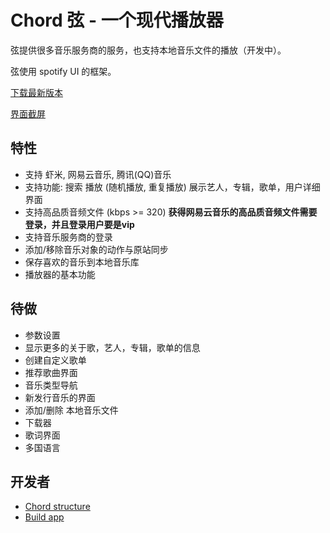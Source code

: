 # Chord 弦 - 一个现代播放器

弦提供很多音乐服务商的服务，也支持本地音乐文件的播放（开发中）。

弦使用 spotify UI 的框架。

[下载最新版本](https://github.com/PeterDing/chord/releases)

[界面截屏](docs/screenshots.md)

## 特性

* 支持 虾米, 网易云音乐, 腾讯(QQ)音乐
* 支持功能:
  搜索
  播放 (随机播放, 重复播放)
  展示艺人，专辑，歌单，用户详细界面
* 支持高品质音频文件 (kbps >= 320)
  **获得网易云音乐的高品质音频文件需要登录，并且登录用户要是vip**
* 支持音乐服务商的登录
* 添加/移除音乐对象的动作与原站同步
* 保存喜欢的音乐到本地音乐库
* 播放器的基本功能

## 待做

- 参数设置
- 显示更多的关于歌，艺人，专辑，歌单的信息
- 创建自定义歌单
- 推荐歌曲界面
- 音乐类型导航
- 新发行音乐的界面
- 添加/删除 本地音乐文件
- 下载器
- 歌词界面
- 多国语言

## 开发者

- [Chord structure](docs/chord.md)
- [Build app](docs/build.md)
